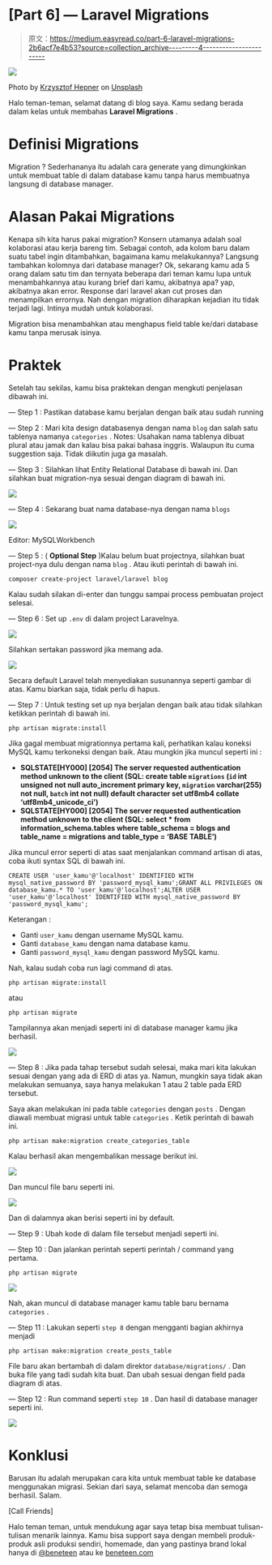 # [Part 6] — Laravel Migrations

> 原文：<https://medium.easyread.co/part-6-laravel-migrations-2b6acf7e4b53?source=collection_archive---------4----------------------->

![](img/90831c38038fd7c1213151324ab48cb1.png)

Photo by [Krzysztof Hepner](https://unsplash.com/@nsx_2000?utm_source=medium&utm_medium=referral) on [Unsplash](https://unsplash.com?utm_source=medium&utm_medium=referral)

Halo teman-teman, selamat datang di blog saya. Kamu sedang berada dalam kelas untuk membahas **Laravel Migrations** .

# Definisi Migrations

Migration ? Sederhananya itu adalah cara generate yang dimungkinkan untuk membuat table di dalam database kamu tanpa harus membuatnya langsung di database manager.

# Alasan Pakai Migrations

Kenapa sih kita harus pakai migration? Konsern utamanya adalah soal kolaborasi atau kerja bareng tim. Sebagai contoh, ada kolom baru dalam suatu tabel ingin ditambahkan, bagaimana kamu melakukannya? Langsung tambahkan kolomnya dari database manager? Ok, sekarang kamu ada 5 orang dalam satu tim dan ternyata beberapa dari teman kamu lupa untuk menambahkannya atau kurang brief dari kamu, akibatnya apa? yap, akibatnya akan error. Response dari laravel akan cut proses dan menampilkan errornya. Nah dengan migration diharapkan kejadian itu tidak terjadi lagi. Intinya mudah untuk kolaborasi.

Migration bisa menambahkan atau menghapus field table ke/dari database kamu tanpa merusak isinya.

# Praktek

Setelah tau sekilas, kamu bisa praktekan dengan mengkuti penjelasan dibawah ini.

— Step 1 : Pastikan database kamu berjalan dengan baik atau sudah running

— Step 2 : Mari kita design databasenya dengan nama `blog` dan salah satu tablenya namanya `categories` . Notes: Usahakan nama tablenya dibuat plural atau jamak dan kalau bisa pakai bahasa inggris. Walaupun itu cuma suggestion saja. Tidak diikutin juga ga masalah.

— Step 3 : Silahkan lihat Entity Relational Database di bawah ini. Dan silahkan buat migration-nya sesuai dengan diagram di bawah ini.

![](img/eb1a58b7e0404cad5b707161c73a2920.png)

— Step 4 : Sekarang buat nama database-nya dengan nama `blogs`

![](img/85577f779da20feae8c4234814e18768.png)

Editor: MySQLWorkbench

— Step 5 : ( **Optional Step** )Kalau belum buat projectnya, silahkan buat project-nya dulu dengan nama `blog` . Atau ikuti perintah di bawah ini.

```
composer create-project laravel/laravel blog
```

Kalau sudah silakan di-enter dan tunggu sampai process pembuatan project selesai.

— Step 6 : Set up `.env` di dalam project Laravelnya.

![](img/20e153fb41c265faea691bc080b54105.png)

Silahkan sertakan password jika memang ada.

![](img/e61a326ad9082e8d655dda90a4dea8c1.png)

Secara default Laravel telah menyediakan susunannya seperti gambar di atas. Kamu biarkan saja, tidak perlu di hapus.

— Step 7 : Untuk testing set up nya berjalan dengan baik atau tidak silahkan ketikkan perintah di bawah ini.

```
php artisan migrate:install
```

Jika gagal membuat migrationnya pertama kali, perhatikan kalau koneksi MySQL kamu terkoneksi dengan baik. Atau mungkin jika muncul seperti ini :

*   **SQLSTATE[HY000] [2054] The server requested authentication method unknown to the client (SQL: create table `migrations` (`id` int unsigned not null auto_increment primary key, `migration` varchar(255) not null, `batch` int not null) default character set utf8mb4 collate ‘utf8mb4_unicode_ci’)**
*   **SQLSTATE[HY000] [2054] The server requested authentication method unknown to the client (SQL: select * from information_schema.tables where table_schema = blogs and table_name = migrations and table_type = ‘BASE TABLE’)**

Jika muncul error seperti di atas saat menjalankan command artisan di atas, coba ikuti syntax SQL di bawah ini.

```
CREATE USER 'user_kamu'@'localhost' IDENTIFIED WITH mysql_native_password BY 'password_mysql_kamu';GRANT ALL PRIVILEGES ON database_kamu.* TO 'user_kamu'@'localhost';ALTER USER 'user_kamu'@'localhost' IDENTIFIED WITH mysql_native_password BY 'password_mysql_kamu';
```

Keterangan :

*   Ganti `user_kamu` dengan username MySQL kamu.
*   Ganti `database_kamu` dengan nama database kamu.
*   Ganti `password_mysql_kamu` dengan password MySQL kamu.

Nah, kalau sudah coba run lagi command di atas.

```
php artisan migrate:install
```

atau

```
php artisan migrate
```

Tampilannya akan menjadi seperti ini di database manager kamu jika berhasil.

![](img/260fff325578ae89ddad735185005d21.png)

— Step 8 : Jika pada tahap tersebut sudah selesai, maka mari kita lakukan sesuai dengan yang ada di ERD di atas ya. Namun, mungkin saya tidak akan melakukan semuanya, saya hanya melakukan 1 atau 2 table pada ERD tersebut.

Saya akan melakukan ini pada table `categories` dengan `posts` . Dengan diawali membuat migrasi untuk table `categories` . Ketik perintah di bawah ini.

```
php artisan make:migration create_categories_table
```

Kalau berhasil akan mengembalikan message berikut ini.

![](img/8c86cd8d17cc34bcb6303405cf181c7a.png)

Dan muncul file baru seperti ini.

![](img/c263602dce69f46a61c60a53c0b1c2a2.png)

Dan di dalamnya akan berisi seperti ini by default.

— Step 9 : Ubah kode di dalam file tersebut menjadi seperti ini.

— Step 10 : Dan jalankan perintah seperti perintah / command yang pertama.

```
php artisan migrate
```

![](img/8dee5c1ef54316bdbdaaba0371acdf7b.png)

Nah, akan muncul di database manager kamu table baru bernama `categories` .

— Step 11 : Lakukan seperti `step 8` dengan mengganti bagian akhirnya menjadi

```
php artisan make:migration create_posts_table
```

File baru akan bertambah di dalam direktor `database/migrations/` . Dan buka file yang tadi sudah kita buat. Dan ubah sesuai dengan field pada diagram di atas.

— Step 12 : Run command seperti `step 10` . Dan hasil di database manager seperti ini.

![](img/5c0fa381ee6572f8b46a84c25430be9e.png)

# Konklusi

Barusan itu adalah merupakan cara kita untuk membuat table ke database menggunakan migrasi. Sekian dari saya, selamat mencoba dan semoga berhasil. Salam.

[Call Friends]

Halo teman teman, untuk mendukung agar saya tetap bisa membuat tulisan-tulisan menarik lainnya. Kamu bisa support saya dengan membeli produk-produk asli produksi sendiri, homemade, dan yang pastinya brand lokal hanya di [@beneteen](https://www.instagram.com/beneteen/) atau ke [beneteen.com](https://beneteen.com/)